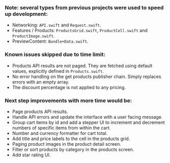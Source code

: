 ### Note: several types from previous projects were used to speed up development:
- Networking: `API.swift` and `Request.swift`.
- Features / Products: `ProductsGrid.swift`, `ProductCell.swift` and `ProductImage.swift`.
- PreviewContent: `Bundle+Data.swift`.

### Known issues skipped due to time limit:
- Products API results are not paged. They are fetched using default values, explicitly defined in `Products.swift`.
- No error handling on the get products publisher chain. Simply replaces errors with an empty array.
- The discount percentage is not applied to any pricing.

### Next step improvements with more time would be:
- Page products API results.
- Handle API errors and update the interface with a user facing message.
- Group cart items by id and add a stepper UI to increment and decrement numbers of specific items from within the cart.
- Number and currency formatter for cart total.
- Add title and price labels to the cell in the products grid.
- Paging product images in the product detail screen.
- Filter or sort products by category in the products screen.
- Add star rating UI.


